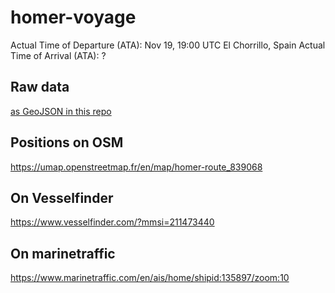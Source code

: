 # homer-voyage
Actual Time of Departure (ATA): Nov 19, 19:00 UTC El Chorrillo, Spain
Actual Time of Arrival (ATA): ?

## Raw data
[as GeoJSON in this repo](positions.json)

## Positions on OSM 
https://umap.openstreetmap.fr/en/map/homer-route_839068

## On Vesselfinder
https://www.vesselfinder.com/?mmsi=211473440

## On marinetraffic
https://www.marinetraffic.com/en/ais/home/shipid:135897/zoom:10
